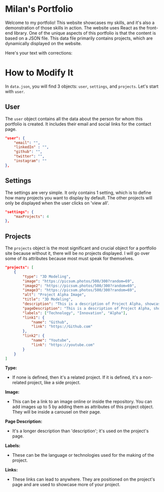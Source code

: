 # Milan's Portfolio
Welcome to my portfolio! This website showcases my skills, and it's also a demonstration of those skills in action. The website uses React as the front-end library. One of the unique aspects of this portfolio is that the content is based on a JSON file. This data file primarily contains projects, which are dynamically displayed on the website.

Here's your text with corrections:

# How to Modify It
In `data.json`, you will find 3 objects: `user`, `settings`, and `projects`. Let's start with `user`.

## User
The `user` object contains all the data about the person for whom this portfolio is created. It includes their email and social links for the contact page.
```json
"user": {
    "email": "",
    "linkedIn" : "",
    "github": "",
    "twitter": "",
    "instagram": ""
},
```

## Settings
The settings are very simple. It only contains 1 setting, which is to define how many projects you want to display by default. The other projects will only be displayed when the user clicks on 'view all'.
```json
"settings": {
    "maxProjects": 4
},
```

## Projects
The `projects` object is the most significant and crucial object for a portfolio site because without it, there will be no projects displayed. I will go over some of its attributes because most must speak for themselves.
```json
"projects": [
    {
        "type": "3D Modeling",
        "image": "https://picsum.photos/500/300?random=69",
        "image2": "https://picsum.photos/500/300?random=69",
        "image3": "https://picsum.photos/500/300?random=69",
        "alt": "Project Alpha Image",
        "title": "3D Modeling",
        "description": "This is a description of Project Alpha, showcasing innovative approaches to problem-solving in technology.",
        "pageDescription": "This is a description of Project Alpha, showcasing innovative approaches to problem-solving in technology. This is a description of Project Alpha, showcasing innovative approaches to problem-solving in technology.",
        "labels": ["Technology", "Innovation", "Alpha"],
        "link1": {
            "name": "Github",
            "link": "https://Github.com"
        },
        "link2": {
            "name": "Youtube",
            "link": "https://youtube.com"
        }
    }
]
```
**Type:**
- If none is defined, then it's a related project. If it is defined, it's a non-related project, like a side project.

**Image:**
- This can be a link to an image online or inside the repository. You can add images up to 5 by adding them as attributes of this project object. They will be inside a carousel on their page.

**Page Description:**
- It's a longer description than 'description'; it's used on the project's page.

**Labels:**
- These can be the language or technologies used for the making of the project.

**Links:**
- These links can lead to anywhere. They are positioned on the project's page and are used to showcase more of your project.
